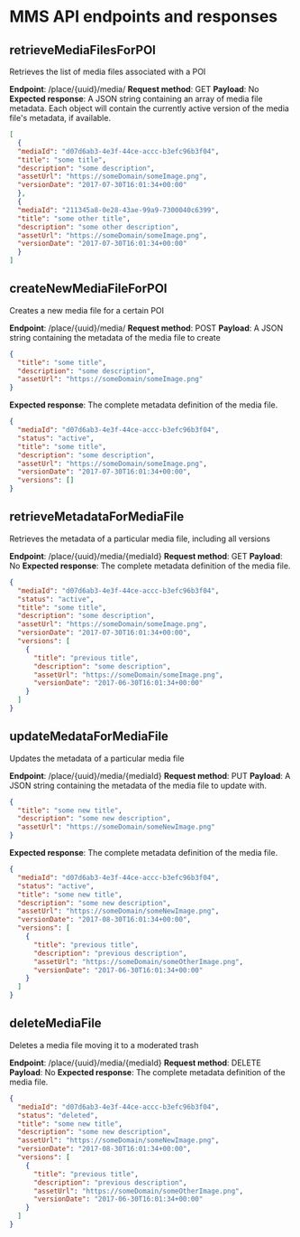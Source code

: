 # MMS API endpoints and responses

## retrieveMediaFilesForPOI

Retrieves the list of media files associated with a POI

**Endpoint**: /place/{uuid}/media/
**Request method**: GET
**Payload**: No
**Expected response**: A JSON string containing an array of media file metadata. Each object will contain the currently active version of the media file's metadata, if available.

```json 
[
  {
  "mediaId": "d07d6ab3-4e3f-44ce-accc-b3efc96b3f04",
  "title": "some title",
  "description": "some description",
  "assetUrl": "https://someDomain/someImage.png",
  "versionDate": "2017-07-30T16:01:34+00:00"
  },
  {
  "mediaId": "211345a8-0e28-43ae-99a9-7300040c6399",
  "title": "some other title",
  "description": "some other description",
  "assetUrl": "https://someDomain/someImage.png",
  "versionDate": "2017-07-30T16:01:34+00:00"
  }
]
```

## createNewMediaFileForPOI

Creates a new media file for a certain POI

**Endpoint**: /place/{uuid}/media/
**Request method**: POST
**Payload**: A JSON string containing the metadata of the media file to create

```json 
{  
  "title": "some title",
  "description": "some description",
  "assetUrl": "https://someDomain/someImage.png"
}
```

**Expected response**: The complete metadata definition of the media file.

```json 
{
  "mediaId": "d07d6ab3-4e3f-44ce-accc-b3efc96b3f04",
  "status": "active",
  "title": "some title",
  "description": "some description",
  "assetUrl": "https://someDomain/someImage.png",
  "versionDate": "2017-07-30T16:01:34+00:00",
  "versions": []
}
```

## retrieveMetadataForMediaFile

Retrieves the metadata of a particular media file, including all versions

**Endpoint**: /place/{uuid}/media/{mediaId}
**Request method**: GET
**Payload**: No
**Expected response**: The complete metadata definition of the media file.

```json 
{
  "mediaId": "d07d6ab3-4e3f-44ce-accc-b3efc96b3f04",
  "status": "active",
  "title": "some title",
  "description": "some description",
  "assetUrl": "https://someDomain/someImage.png",
  "versionDate": "2017-07-30T16:01:34+00:00",
  "versions": [
    {
      "title": "previous title",
      "description": "some description",
      "assetUrl": "https://someDomain/someImage.png",
      "versionDate": "2017-06-30T16:01:34+00:00"
    }
  ]
}
```

## updateMedataForMediaFile

Updates the metadata of a particular media file

**Endpoint**: /place/{uuid}/media/{mediaId}
**Request method**: PUT
**Payload**: A JSON string containing the metadata of the media file to update with.

```json 
{  
  "title": "some new title",
  "description": "some new description",
  "assetUrl": "https://someDomain/someNewImage.png"
}
```

**Expected response**: The complete metadata definition of the media file.

```json 
{
  "mediaId": "d07d6ab3-4e3f-44ce-accc-b3efc96b3f04",
  "status": "active",
  "title": "some new title",
  "description": "some new description",
  "assetUrl": "https://someDomain/someNewImage.png",
  "versionDate": "2017-08-30T16:01:34+00:00",
  "versions": [
    {
      "title": "previous title",
      "description": "previous description",
      "assetUrl": "https://someDomain/someOtherImage.png",
      "versionDate": "2017-06-30T16:01:34+00:00"
    }
  ]
}
```

## deleteMediaFile

Deletes a media file moving it to a moderated trash

**Endpoint**: /place/{uuid}/media/{mediaId}
**Request method**: DELETE
**Payload**: No
**Expected response**: The complete metadata definition of the media file.

```json 
{
  "mediaId": "d07d6ab3-4e3f-44ce-accc-b3efc96b3f04",
  "status": "deleted",
  "title": "some new title",
  "description": "some new description",
  "assetUrl": "https://someDomain/someNewImage.png",
  "versionDate": "2017-08-30T16:01:34+00:00",
  "versions": [
    {
      "title": "previous title",
      "description": "previous description",
      "assetUrl": "https://someDomain/someOtherImage.png",
      "versionDate": "2017-06-30T16:01:34+00:00"
    }
  ]
}
```
